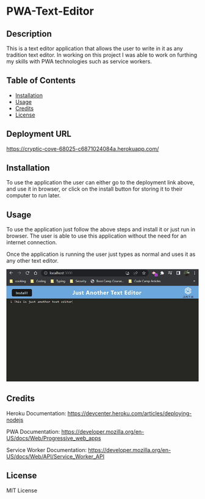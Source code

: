 # PWA-Text-Editor

## Description
This is a text editor application that allows the user to write in it as any tradition text editor.  In working on this project I was able to work on furthing my skills with PWA technologies such as service workers.


## Table of Contents

- [Installation](#installation)
- [Usage](#usage)
- [Credits](#credits)
- [License](#license)

## Deployment URL
https://cryptic-cove-68025-c6871024084a.herokuapp.com/

## Installation

To use the application the user can either go to the deployment link above, and use it in browser, or click on the install button for storing it to their computer to run later.

## Usage

To use the application just follow the above steps and install it or just run in browser.  The user is able to use this application without the need for an internet connection. 

Once the application is running the user just types as normal and uses it as any other text editor.

![Screenshot of editor](assets/EditorScreenShot.jpg)

## Credits
Heroku Documentation:
https://devcenter.heroku.com/articles/deploying-nodejs

PWA Documentation:
https://developer.mozilla.org/en-US/docs/Web/Progressive_web_apps

Service Worker Documentation:
https://developer.mozilla.org/en-US/docs/Web/API/Service_Worker_API

## License

MIT License